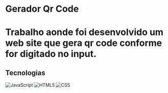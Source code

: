#  Gerador Qr Code
<h1>Trabalho aonde foi desenvolvido um web site que gera qr code conforme for digitado no input.</h1>


<h2>Tecnologias</h2>

![JavaScript](https://img.shields.io/badge/-JavaScript-333333?style=flat&logo=javascript)
![HTML5](https://img.shields.io/badge/-HTML5-333333?style=flat&logo=HTML5)
![CSS](https://img.shields.io/badge/-CSS-333333?style=flat&logo=CSS3&logoColor=1572B6)


